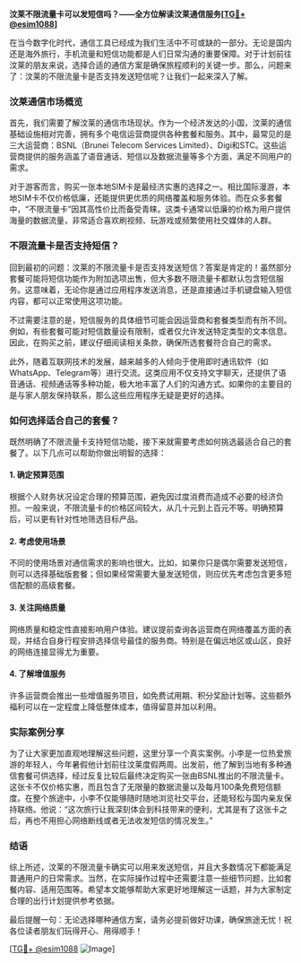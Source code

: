 **汶莱不限流量卡可以发短信吗？——全方位解读汶莱通信服务[[TG💪+ @esim1088](https://t.me/s/esim1088)]**

在当今数字化时代，通信工具已经成为我们生活中不可或缺的一部分。无论是国内还是海外旅行，手机流量和短信功能都是人们日常沟通的重要保障。对于计划前往汶莱的朋友来说，选择合适的通信方案是确保旅程顺利的关键一步。那么，问题来了：汶莱的不限流量卡是否支持发送短信呢？让我们一起来深入了解。

### 汶莱通信市场概览

首先，我们需要了解汶莱的通信市场现状。作为一个经济发达的小国，汶莱的通信基础设施相对完善，拥有多个电信运营商提供各种套餐和服务。其中，最常见的是三大运营商：BSNL（Brunei Telecom Services Limited）、Digi和STC。这些运营商提供的服务涵盖了语音通话、短信以及数据流量等多个方面，满足不同用户的需求。

对于游客而言，购买一张本地SIM卡是最经济实惠的选择之一。相比国际漫游，本地SIM卡不仅价格低廉，还能提供更优质的网络覆盖和服务体验。而在众多套餐中，“不限流量卡”因其高性价比而备受青睐。这类卡通常以低廉的价格为用户提供海量的数据流量，非常适合喜欢刷视频、玩游戏或频繁使用社交媒体的人群。

### 不限流量卡是否支持短信？

回到最初的问题：汶莱的不限流量卡是否支持发送短信？答案是肯定的！虽然部分套餐可能将短信功能作为附加选项出售，但大多数不限流量卡都默认包含短信服务。这意味着，无论你是通过应用程序发送消息，还是直接通过手机键盘输入短信内容，都可以正常使用这项功能。

不过需要注意的是，短信服务的具体细节可能会因运营商和套餐类型而有所不同。例如，有些套餐可能对短信数量设有限制，或者仅允许发送特定类型的文本信息。因此，在购买之前，建议仔细阅读相关条款，确保所选套餐符合自己的需求。

此外，随着互联网技术的发展，越来越多的人倾向于使用即时通讯软件（如WhatsApp、Telegram等）进行交流。这类应用不仅支持文字聊天，还提供了语音通话、视频通话等多种功能，极大地丰富了人们的沟通方式。如果你的主要目的是与家人朋友保持联系，那么这些应用程序无疑是更好的选择。

### 如何选择适合自己的套餐？

既然明确了不限流量卡支持短信功能，接下来就需要考虑如何挑选最适合自己的套餐了。以下几点可以帮助你做出明智的选择：

#### 1. 确定预算范围
根据个人财务状况设定合理的预算范围，避免因过度消费而造成不必要的经济负担。一般来说，不限流量卡的价格区间较大，从几十元到上百元不等。明确预算后，可以更有针对性地筛选目标产品。

#### 2. 考虑使用场景
不同的使用场景对通信需求的影响也很大。比如，如果你只是偶尔需要发送短信，则可以选择基础版套餐；但如果经常需要大量发送短信，则应优先考虑包含更多短信配额的高级套餐。

#### 3. 关注网络质量
网络质量和稳定性直接影响用户体验。建议提前查询各运营商在网络覆盖方面的表现，并结合自身行程安排选择信号最佳的服务商。特别是在偏远地区或山区，良好的网络连接显得尤为重要。

#### 4. 了解增值服务
许多运营商会推出一些增值服务项目，如免费试用期、积分奖励计划等。这些额外福利可以在一定程度上降低整体成本，值得留意并加以利用。

### 实际案例分享

为了让大家更加直观地理解这些问题，这里分享一个真实案例。小李是一位热爱旅游的年轻人，今年暑假他计划前往汶莱度假两周。出发前，他了解到当地有多种通信套餐可供选择，经过反复比较后最终决定购买一张由BSNL推出的不限流量卡。这张卡不仅价格实惠，而且包含了无限量的数据流量以及每月100条免费短信额度。在整个旅途中，小李不仅能够随时随地浏览社交平台，还能轻松与国内亲友保持联络。他说：“这次旅行让我深刻体会到科技带来的便利，尤其是有了这张卡之后，再也不用担心网络断线或者无法收发短信的情况发生。”

### 结语

综上所述，汶莱的不限流量卡确实可以用来发送短信，并且大多数情况下都能满足普通用户的日常需求。当然，在实际操作过程中还需要注意一些细节问题，比如套餐内容、适用范围等。希望本文能够帮助大家更好地理解这一话题，并为大家制定合理的出行计划提供参考依据。

最后提醒一句：无论选择哪种通信方案，请务必提前做好功课，确保旅途无忧！祝各位读者朋友们玩得开心、用得顺手！

[[TG💪+ @esim1088](https://t.me/s/esim1088) ![Image](https://i.postimg.cc/4NQfJmqS/Snipaste-2025-05-13-00-14-12.png)]